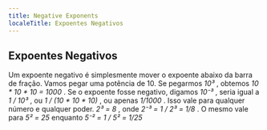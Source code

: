 ```yaml
---
title: Negative Exponents
localeTitle: Expoentes Negativos
---
```

## Expoentes Negativos

Um expoente negativo é simplesmente mover o expoente abaixo da barra de fração. Vamos pegar uma potência de 10. Se pegarmos _10³_ , obtemos _10 \* 10 \* 10 = 1000_ . Se o expoente fosse negativo, digamos _10⁻³_ , seria igual a _1 / 10³_ , ou _1 / (10 \* 10 \* 10)_ , ou apenas _1/1000_ . Isso vale para qualquer número e qualquer poder. _2³ = 8_ , onde _2⁻³ = 1 / 2³ = 1/8_ . O mesmo vale para _5² = 25_ enquanto _5⁻² = 1 / 5² = 1/25_